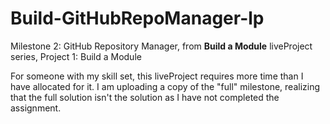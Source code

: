 # Build-GitHubRepoManager-lp

Milestone 2: GitHub Repository Manager, from **Build a Module** liveProject series, Project 1: Build a Module

For someone with my skill set, this liveProject requires more time than I have allocated for it. I am uploading a copy of the "full" milestone, realizing that the full solution isn't the solution as I have not completed the assignment. 
